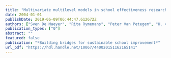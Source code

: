 ```yaml
---
title: "Multivariate multilevel models in school effectiveness research"
date: 2004-01-01
publishDate: 2019-06-09T06:44:47.612672Z
authors: ["Sven De Maeyer", "Rita Rymenans", "Peter Van Petegem", "H. van den Bergh"]
publication_types: ["0"]
abstract: ""
featured: false
publication: "*Building bridges for sustainable school improvement*"
url_pdf: "https://hdl.handle.net/10067/440020151162165141"
---
```


